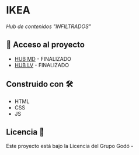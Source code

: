 # IKEA 

_Hub de contenidos "INFILTRADOS"_


## 📁 Acceso al proyecto 

* [HUB MD](https://stories.mundodeportivo.com/especial/html/infiltrados-ikea-brl/index.html) - FINALIZADO
* [HUB LV](https://www.lavanguardia.com/magazine/20240206/9513498/infiltrados-camara-oculta-ikea-brl.html) - FINALIZADO

## Construido con 🛠️

* HTML
* CSS
* JS

## Licencia 📄

Este proyecto está bajo la Licencia del Grupo Godó - 
